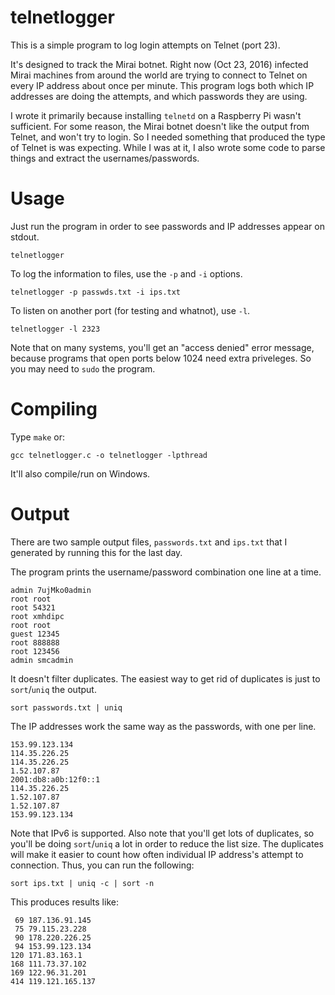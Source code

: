 # telnetlogger

This is a simple program to log login attempts on Telnet (port 23).

It's designed to track the Mirai botnet. Right now (Oct 23, 2016) infected Mirai
machines from around the world are trying to connect to Telnet on every IP address about once
per minute. This program logs both which IP addresses are doing the attempts, and which
passwords they are using.

I wrote it primarily because installing `telnetd` on a Raspberry Pi wasn't sufficient.
For some reason, the Mirai botnet doesn't like the output from Telnet, and won't try
to login. So I needed something that produced the type of Telnet is was expecting. While
I was at it, I also wrote some code to parse things and extract the usernames/passwords.

# Usage

Just run the program in order to see passwords and IP addresses appear on stdout.

    telnetlogger
  
To log the information to files, use the `-p` and `-i` options.

    telnetlogger -p passwds.txt -i ips.txt
  
To listen on another port (for testing and whatnot), use `-l`.

    telnetlogger -l 2323

Note that on many systems, you'll get an "access denied" error message, because programs
that open ports below 1024 need extra priveleges. So you may need to `sudo` the program.

# Compiling

Type `make` or:

    gcc telnetlogger.c -o telnetlogger -lpthread

It'll also compile/run on Windows.

# Output

There are two sample output files, `passwords.txt` and `ips.txt` that
I generated by running this for the last day.

The program prints the username/password combination one line at a time.

    admin 7ujMko0admin
    root root
    root 54321
    root xmhdipc
    root root
    guest 12345
    root 888888
    root 123456
    admin smcadmin

It doesn't filter duplicates. The easiest way to get rid of duplicates is
just to `sort`/`uniq` the output.

    sort passwords.txt | uniq
  
The IP addresses work the same way as the passwords, with one per line.

    153.99.123.134
    114.35.226.25
    114.35.226.25
    1.52.107.87
    2001:db8:a0b:12f0::1
    114.35.226.25
    1.52.107.87
    1.52.107.87
    153.99.123.134
  
Note that IPv6 is supported. Also note that you'll get lots of duplicates, 
so you'll be doing `sort`/`uniq` a lot in order to reduce the list size. The
duplicates will make it easier to count how often individual IP address's attempt
to connection. Thus, you can run the following:

    sort ips.txt | uniq -c | sort -n
  
This produces results like:

     69 187.136.91.145
     75 79.115.23.228
     90 178.220.226.25
     94 153.99.123.134
    120 171.83.163.1
    168 111.73.37.102
    169 122.96.31.201
    414 119.121.165.137
    


  
